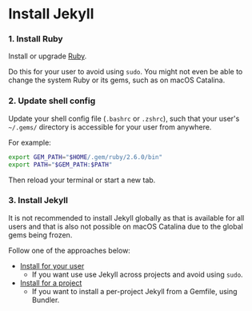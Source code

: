 # Install Jekyll


### 1. Install Ruby

Install or upgrade [Ruby](https://github.com/MichaelCurrin/learn-to-code/blob/master/en/topics/scripting_languages/Ruby/README.md#install-and-upgrade). 

Do this for your user to avoid using `sudo`. You might not even be able to change the system Ruby or its gems, such as on macOS Catalina.


### 2. Update shell config

Update your shell config file (`.bashrc` or `.zshrc`), such that your user's `~/.gems/` directory is accessible for your user from anywhere.

For example:

```sh
export GEM_PATH="$HOME/.gem/ruby/2.6.0/bin"
export PATH="$GEM_PATH:$PATH"
```

Then reload your terminal or start a new tab.


### 3. Install Jekyll

It is not recommended to install Jekyll globally as that is available for all users and that is also not possible on macOS Catalina due to the global gems being frozen.

Follow one of the approaches below:

- [Install for your user](jekyll_for_user.md) 
    - If you want use use Jekyll across projects and avoid using `sudo`.
- [Install for a project](jekyll_for_project.md) 
    - If you want to install a per-project Jekyll from a Gemfile, using Bundler.
